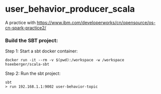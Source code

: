 # user_behavior_producer_scala
A practice with https://www.ibm.com/developerworks/cn/opensource/os-cn-spark-practice2/

### Build the SBT project:
Step 1: Start a sbt docker container:

    docker run -it --rm -v $(pwd):/workspace -w /workspace hseeberger/scala-sbt

Step 2: Run the sbt project:

    sbt
    > run 192.168.1.1:9002 user-behavior-topic
